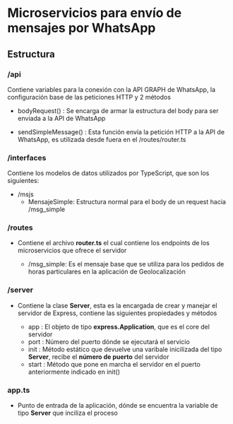# Microservicios para envío de mensajes por WhatsApp

## Estructura

### **/api**

Contiene variables para la conexión con la API GRAPH de WhatsApp, la configuración base de las peticiones HTTP y 2 métodos

- bodyRequest() : Se encarga de armar la estructura del body para ser enviada a la API de WhatsApp

- sendSimpleMessage() : Esta función envía la petición HTTP a la API de WhatsApp, es utilizada desde fuera en el /routes/router.ts

### **/interfaces**

Contiene los modelos de datos utilizados por TypeScript, que son los siguientes:

 - /msjs
    - MensajeSimple: Estructura normal para el body de un request hacia /msg_simple

### **/routes**

- Contiene el archivo **router.ts** el cual contiene los endpoints de los microservicios que ofrece el servidor

    - /msg_simple: Es el mensaje base que se utiliza para los pedidos de horas particulares en la aplicación de Geolocalización

### **/server**

- Contiene la clase **Server**, esta es la encargada de crear y manejar el servidor de Express, contiene las siguientes propiedades y métodos

    - app : El objeto de tipo **express.Application**, que es el core del servidor
    - port : Número del puerto dónde se ejecutará el servicio
    - init : Método estático que devuelve una varibale inicilizada del tipo **Server**, recibe el **número de puerto** del servidor
    - start : Método que pone en marcha el servidor en el puerto anteriormente indicado en init()

### **app.ts**

- Punto de entrada de la aplicación, dónde se encuentra la variable de tipo **Server** que inciliza el proceso